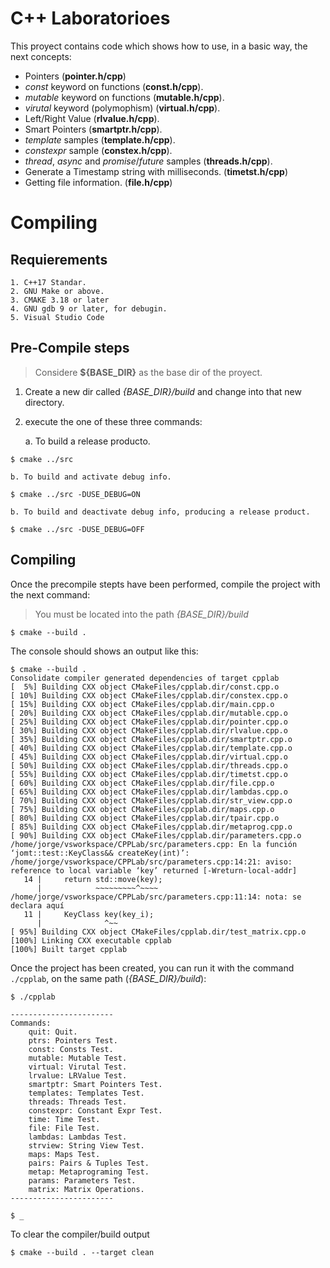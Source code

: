 
# C++ Laboratorioes

This proyect contains code which shows how to use, in a basic way, the next concepts:

+ Pointers (**pointer.h/cpp**)
+ *const* keyword on functions (**const.h/cpp**).
+ *mutable* keyword on functions (**mutable.h/cpp**).
+ *virutal* keyword (polymophism) (**virtual.h/cpp**).
+ Left/Right Value (**rlvalue.h/cpp**).
+ Smart Pointers (**smartptr.h/cpp**).
+ *template* samples (**template.h/cpp**).
+ *constexpr* sample (**constex.h/cpp**).
+ *thread*, *async* and *promise*/*future* samples (**threads.h/cpp**).
+ Generate a Timestamp string with milliseconds. (**timetst.h/cpp**)
+ Getting file information. (**file.h/cpp**)

# Compiling

## Requierements

    1. C++17 Standar.
    2. GNU Make or above.
    3. CMAKE 3.18 or later
    4. GNU gdb 9 or later, for debugin.
    5. Visual Studio Code
    

## Pre-Compile steps

> Considere **${BASE_DIR}** as the base dir of the proyect.

1. Create a new dir called *{BASE_DIR}/build* and change into that new directory.
2. execute the one of these three commands:

    a. To build a release producto.
```shell
$ cmake ../src
```
    b. To build and activate debug info.

```shell
$ cmake ../src -DUSE_DEBUG=ON
```
    b. To build and deactivate debug info, producing a release product.

```shell
$ cmake ../src -DUSE_DEBUG=OFF
```

## Compiling

Once the precompile stepts have been performed, compile the project with the next command:

> You must be located into the path *{BASE_DIR}/build*

```shell
$ cmake --build .
```

The console should shows an output like this:

```shell
$ cmake --build .
Consolidate compiler generated dependencies of target cpplab
[  5%] Building CXX object CMakeFiles/cpplab.dir/const.cpp.o
[ 10%] Building CXX object CMakeFiles/cpplab.dir/constex.cpp.o
[ 15%] Building CXX object CMakeFiles/cpplab.dir/main.cpp.o
[ 20%] Building CXX object CMakeFiles/cpplab.dir/mutable.cpp.o
[ 25%] Building CXX object CMakeFiles/cpplab.dir/pointer.cpp.o
[ 30%] Building CXX object CMakeFiles/cpplab.dir/rlvalue.cpp.o
[ 35%] Building CXX object CMakeFiles/cpplab.dir/smartptr.cpp.o
[ 40%] Building CXX object CMakeFiles/cpplab.dir/template.cpp.o
[ 45%] Building CXX object CMakeFiles/cpplab.dir/virtual.cpp.o
[ 50%] Building CXX object CMakeFiles/cpplab.dir/threads.cpp.o
[ 55%] Building CXX object CMakeFiles/cpplab.dir/timetst.cpp.o
[ 60%] Building CXX object CMakeFiles/cpplab.dir/file.cpp.o
[ 65%] Building CXX object CMakeFiles/cpplab.dir/lambdas.cpp.o
[ 70%] Building CXX object CMakeFiles/cpplab.dir/str_view.cpp.o
[ 75%] Building CXX object CMakeFiles/cpplab.dir/maps.cpp.o
[ 80%] Building CXX object CMakeFiles/cpplab.dir/tpair.cpp.o
[ 85%] Building CXX object CMakeFiles/cpplab.dir/metaprog.cpp.o
[ 90%] Building CXX object CMakeFiles/cpplab.dir/parameters.cpp.o
/home/jorge/vsworkspace/CPPLab/src/parameters.cpp: En la función ‘jomt::test::KeyClass&& createKey(int)’:
/home/jorge/vsworkspace/CPPLab/src/parameters.cpp:14:21: aviso: reference to local variable ‘key’ returned [-Wreturn-local-addr]
   14 |     return std::move(key);
      |            ~~~~~~~~~^~~~~
/home/jorge/vsworkspace/CPPLab/src/parameters.cpp:11:14: nota: se declara aquí
   11 |     KeyClass key(key_i);
      |              ^~~
[ 95%] Building CXX object CMakeFiles/cpplab.dir/test_matrix.cpp.o
[100%] Linking CXX executable cpplab
[100%] Built target cpplab
```

Once the project has been created, you can run it with the command `./cpplab`, on the same path (*{BASE_DIR}/build*):

```shell
$ ./cpplab 

-----------------------
Commands:
	quit: Quit.
	ptrs: Pointers Test.
	const: Consts Test.
	mutable: Mutable Test.
	virtual: Virutal Test.
	lrvalue: LRValue Test.
	smartptr: Smart Pointers Test.
	templates: Templates Test.
	threads: Threads Test.
	constexpr: Constant Expr Test.
	time: Time Test.
	file: File Test.
	lambdas: Lambdas Test.
	strview: String View Test.
	maps: Maps Test.
	pairs: Pairs & Tuples Test.
	metap: Metaprograming Test.
	params: Parameters Test.
	matrix: Matrix Operations.
-----------------------

$ _
```

To clear the compiler/build output 

```shell
$ cmake --build . --target clean
```